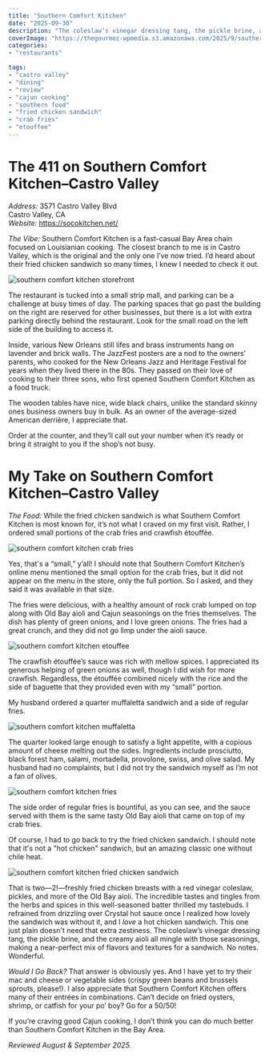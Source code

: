 ```yaml
---
title: "Southern Comfort Kitchen"
date: "2025-09-30"
description: "The coleslaw’s vinegar dressing tang, the pickle brine, and the creamy aioli all mingle with those seasonings, making a near-perfect mix of flavors and textures for a fried chicken sandwich. No notes. Wonderful."
coverImage: "https://thegourmez-wpmedia.s3.amazonaws.com/2025/9/southern-comfort-kitchen+(8).jpg"
categories:
- "restaurants"

tags:
- "castro valley"
- "dining"
- "review"
- "cajun cooking"
- "southern food"
- "fried chicken sandwich"
- "crab fries"
- "etouffee"
---
```

# The 411 on Southern Comfort Kitchen–Castro Valley

*Address:* 3571 Castro Valley Blvd\
Castro Valley, CA\
*Website:* <https://socokitchen.net/>

*The Vibe:* Southern Comfort Kitchen is a fast-casual Bay Area chain focused on Louisianian cooking. The closest branch to me is in Castro Valley, which is the original and the only one I’ve now tried. I’d heard about their fried chicken sandwich so many times, I knew I needed to check it out.

![southern comfort kitchen storefront](https://thegourmez-wpmedia.s3.amazonaws.com/2025/9/southern-comfort-kitchen+(6).jpg)

The restaurant is tucked into a small strip mall, and parking can be a challenge at busy times of day. The parking spaces that go past the building on the right are reserved for other businesses, but there is a lot with extra parking directly behind the restaurant. Look for the small road on the left side of the building to access it.

Inside, various New Orleans still lifes and brass instruments hang on lavender and brick walls. The JazzFest posters are a nod to the owners’ parents, who cooked for the New Orleans Jazz and Heritage Festival for years when they lived there in the 80s. They passed on their love of cooking to their three sons, who first opened Southern Comfort Kitchen as a food truck.

The wooden tables have nice, wide black chairs, unlike the standard skinny ones business owners buy in bulk. As an owner of the average-sized American derrière, I appreciate that.

Order at the counter, and they’ll call out your number when it’s ready or bring it straight to you if the shop’s not busy.

# My Take on Southern Comfort Kitchen–Castro Valley

*The Food:* While the fried chicken sandwich is what Southern Comfort Kitchen is most known for, it’s not what I craved on my first visit. Rather, I ordered small portions of the crab fries and crawfish étouffée.

![southern comfort kitchen crab fries](https://thegourmez-wpmedia.s3.amazonaws.com/2025/9/southern-comfort-kitchen+(8).jpg)

Yes, that's a “small,” y’all! I should note that Southern Comfort Kitchen’s online menu mentioned the small option for the crab fries, but it did not appear on the menu in the store, only the full portion. So I asked, and they said it was available in that size.

The fries were delicious, with a healthy amount of rock crab lumped on top along with Old Bay aioli and Cajun seasonings on the fries themselves. The dish has plenty of green onions, and I love green onions. The fries had a great crunch, and they did not go limp under the aioli sauce.

![southern comfort kitchen etouffee](https://thegourmez-wpmedia.s3.amazonaws.com/2025/9/southern-comfort-kitchen+(1).jpg)

The crawfish étouffée’s sauce was rich with mellow spices. I appreciated its generous helping of green onions as well, though I did wish for more crawfish. Regardless, the étouffée combined nicely with the rice and the side of baguette that they provided even with my “small” portion.

My husband ordered a quarter muffaletta sandwich and a side of regular fries.

![southern comfort kitchen muffaletta](https://thegourmez-wpmedia.s3.amazonaws.com/2025/9/southern-comfort-kitchen+(9).jpg)

The quarter looked large enough to satisfy a light appetite, with a copious amount of cheese melting out the sides. Ingredients include prosciutto, black forest ham, salami, mortadella, provolone, swiss, and olive salad. My husband had no complaints, but I did not try the sandwich myself as I’m not a fan of olives.

![southern comfort kitchen fries](https://thegourmez-wpmedia.s3.amazonaws.com/2025/9/southern-comfort-kitchen+(7).jpg)

The side order of regular fries is bountiful, as you can see, and the sauce served with them is the same tasty Old Bay aioli that came on top of my crab fries.

Of course, I had to go back to try the fried chicken sandwich. I should note that it's not a "hot chicken" sandwich, but an amazing classic one without chile heat.

![southern comfort kitchen fried chicken sandwich](https://thegourmez-wpmedia.s3.amazonaws.com/2025/9/southern-comfort-kitchen+(5).jpg)

That is two—2!—freshly fried chicken breasts with a red vinegar coleslaw, pickles, and more of the Old Bay aioli. The incredible tastes and tingles from the herbs and spices in this well-seasoned batter thrilled my tastebuds. I  refrained from drizzling over Crystal hot sauce once I realized how lovely the sandwich was without it, and I *love* a hot chicken sandwich. This one just plain doesn't need that extra zestiness. The coleslaw’s vinegar dressing tang, the pickle brine, and the creamy aioli all mingle with those seasonings, making a near-perfect mix of flavors and textures for a sandwich. No notes. Wonderful.

*Would I Go Back?* That answer is obviously yes. And I have yet to try their mac and cheese or vegetable sides (crispy green beans and brussels sprouts, please!). I also appreciate that Southern Comfort Kitchen offers many of their entrées in combinations. Can’t decide on fried oysters, shrimp, or catfish for your po’ boy? Go for a 50/50!

If you’re craving good Cajun cooking, I don’t think you can do much better than Southern Comfort Kitchen in the Bay Area.

*Reviewed August & September 2025.*
